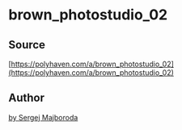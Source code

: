# brown_photostudio_02

## Source

[https://polyhaven.com/a/brown_photostudio_02](https://polyhaven.com/a/brown_photostudio_02)

## Author

[by Sergej Majboroda](https://polyhaven.com/all?a=Sergej%20Majboroda)

